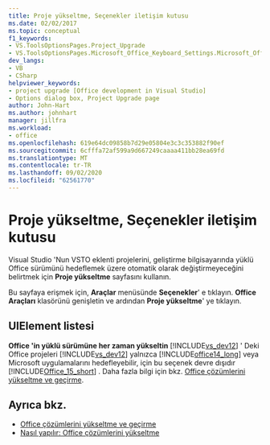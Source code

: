 ```yaml
---
title: Proje yükseltme, Seçenekler iletişim kutusu
ms.date: 02/02/2017
ms.topic: conceptual
f1_keywords:
- VS.ToolsOptionsPages.Project_Upgrade
- VS.ToolsOptionsPages.Microsoft_Office_Keyboard_Settings.Microsoft_Office_Upgrade
dev_langs:
- VB
- CSharp
helpviewer_keywords:
- project upgrade [Office development in Visual Studio]
- Options dialog box, Project Upgrade page
author: John-Hart
ms.author: johnhart
manager: jillfra
ms.workload:
- office
ms.openlocfilehash: 619e64dc09858b7d29e05804e3c3c353882f90ef
ms.sourcegitcommit: 6cfffa72af599a9d667249caaaa411bb28ea69fd
ms.translationtype: MT
ms.contentlocale: tr-TR
ms.lasthandoff: 09/02/2020
ms.locfileid: "62561770"
---
```

# <a name="project-upgrade-options-dialog-box"></a>Proje yükseltme, Seçenekler iletişim kutusu
  Visual Studio 'Nun VSTO eklenti projelerini, geliştirme bilgisayarında yüklü Office sürümünü hedeflemek üzere otomatik olarak değiştirmeyeceğini belirtmek için **Proje yükseltme** sayfasını kullanın.

 Bu sayfaya erişmek için, **Araçlar** menüsünde **Seçenekler**' e tıklayın. **Office Araçları** klasörünü genişletin ve ardından **Proje yükseltme**' ye tıklayın.

## <a name="uielement-list"></a>UIElement listesi
 **Office 'in yüklü sürümüne her zaman yükseltin** [!INCLUDE[vs_dev12](../vsto/includes/vs-dev12-md.md)] ' Deki Office projeleri [!INCLUDE[vs_dev12](../vsto/includes/vs-dev12-md.md)] yalnızca [!INCLUDE[office14_long](../vsto/includes/office14-long-md.md)] veya Microsoft uygulamalarını hedefleyebilir, için bu seçenek devre dışıdır [!INCLUDE[Office_15_short](../vsto/includes/office-15-short-md.md)] . Daha fazla bilgi için bkz. [Office çözümlerini yükseltme ve geçirme](../vsto/upgrading-and-migrating-office-solutions.md).

## <a name="see-also"></a>Ayrıca bkz.
- [Office çözümlerini yükseltme ve geçirme](../vsto/upgrading-and-migrating-office-solutions.md)
- [Nasıl yapılır: Office çözümlerini yükseltme](https://msdn.microsoft.com/a269e539-b717-4680-a568-2152b070347e)
